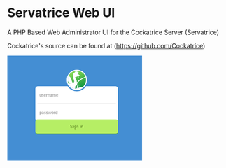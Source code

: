 Servatrice Web UI
======================

A PHP Based Web Administrator UI for the Cockatrice Server (Servatrice)

Cockatrice's source can be found at (https://github.com/Cockatrice)

![Alt text](/loginpage.png "Screenshot")
